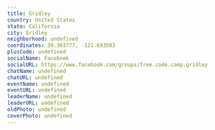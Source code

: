 ```yaml
---
title: Gridley
country: United States
state: California
city: Gridley
neighborhood: undefined
coordinates: 39.363777, -121.693583
plusCode: undefined
socialName: Facebook
socialURL: https://www.facebook.com/groups/free.code.camp.gridley
chatName: undefined
chatURL: undefined
eventName: undefined
eventURL: undefined
leaderName: undefined
leaderURL: undefined
oldPhoto: undefined
coverPhoto: undefined
---
```

